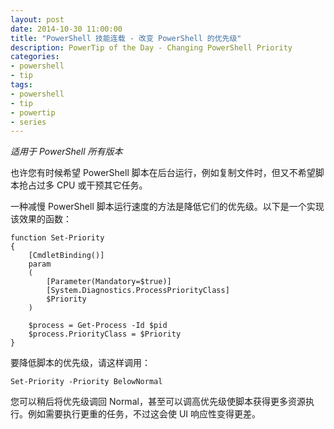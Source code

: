 ```yaml
---
layout: post
date: 2014-10-30 11:00:00
title: "PowerShell 技能连载 - 改变 PowerShell 的优先级"
description: PowerTip of the Day - Changing PowerShell Priority
categories:
- powershell
- tip
tags:
- powershell
- tip
- powertip
- series
---
```

_适用于 PowerShell 所有版本_

也许您有时候希望 PowerShell 脚本在后台运行，例如复制文件时，但又不希望脚本抢占过多 CPU 或干预其它任务。

一种减慢 PowerShell 脚本运行速度的方法是降低它们的优先级。以下是一个实现该效果的函数：

    function Set-Priority
    {
        [CmdletBinding()]
        param
        (
            [Parameter(Mandatory=$true)]
            [System.Diagnostics.ProcessPriorityClass]
            $Priority
        )

        $process = Get-Process -Id $pid
        $process.PriorityClass = $Priority
    }

要降低脚本的优先级，请这样调用：

    Set-Priority -Priority BelowNormal

您可以稍后将优先级调回 Normal，甚至可以调高优先级使脚本获得更多资源执行。例如需要执行更重的任务，不过这会使 UI 响应性变得更差。

<!--本文国际来源：[Changing PowerShell Priority](http://community.idera.com/powershell/powertips/b/tips/posts/changing-powershell-priority)-->
